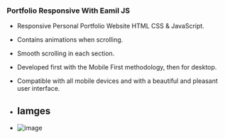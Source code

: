 
### Portfolio Responsive  With Eamil JS 

- Responsive Personal Portfolio Website HTML CSS & JavaScript.
- Contains animations when scrolling.
- Smooth scrolling in each section.
- Developed first with the Mobile First methodology, then for desktop.
- Compatible with all mobile devices and with a beautiful and pleasant user interface.

- ## Iamges
- ![image](https://github.com/user-attachments/assets/b905207e-402c-4901-be88-ae2ecc6f6dc4)




